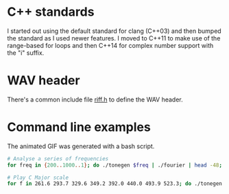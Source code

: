 # C++ standards
I started out using the default standard for clang (C++03) and then bumped the
standard as I used newer features. I moved to C++11 to make use of the
range-based for loops and then C++14 for complex number support with the "i"
suffix.

# WAV header
There's a common include file [riff.h](riff.h) to define the WAV header.

# Command line examples
The animated GIF was generated with a bash script.
```bash
# Analyse a series of frequencies
for freq in {200..1000..1}; do ./tonegen $freq | ./fourier | head -48; done

# Play C Major scale
for f in 261.6 293.7 329.6 349.2 392.0 440.0 493.9 523.3; do ./tonegen $f | aplay -q; done
```
